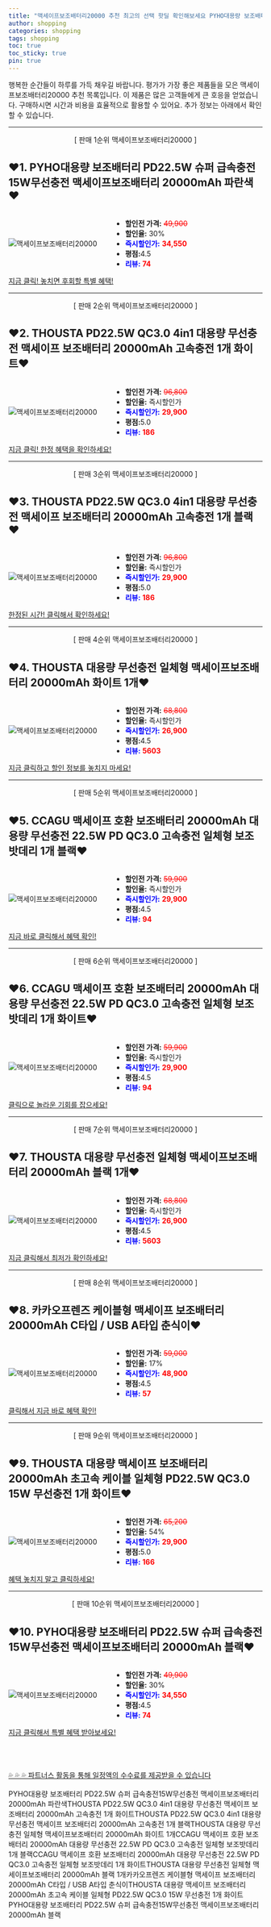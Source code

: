 ```yaml
---
title: "맥세이프보조배터리20000 추천 최고의 선택 핫딜 확인해보세요 PYHO대용량 보조배터리 PD22.5W 슈퍼 급속충전15W무선충전"
author: shopping
categories: shopping
tags: shopping
toc: true
toc_sticky: true
pin: true
---
```

행복한 순간들이 하루를 가득 채우길 바랍니다. 평가가 가장 좋은 제품들을 모은 맥세이프보조배터리20000 추천 목록입니다. 이 제품은 많은 고객들에게 큰 호응을 얻었습니다. 구매하시면 시간과 비용을 효율적으로 활용할 수 있어요. 추가 정보는 아래에서 확인할 수 있습니다.

---
<p class="toplist" style="margin: 0 auto; display: block; width: fit-content;">[ 판매 1순위 맥세이프보조배터리20000 ]</p>

<h2><strong>❤️1. PYHO대용량 보조배터리 PD22.5W 슈퍼 급속충전15W무선충전 맥세이프보조배터리 20000mAh 파란색❤️</strong></h2>

<div style="display: flex; align-items: center;">
    <div style="flex: 0.4;">
        <img src="https://thumbnail9.coupangcdn.com/thumbnails/remote/230x230ex/image/vendor_inventory/b555/9c79595ea91b439caadf49172a5de0e96a3d91f6a04e17a58f289c565032.jpg" alt="맥세이프보조배터리20000" style="max-width: 100%;">
    </div>
    <div style="flex: 0.6; margin-left: 10px;">
        <ul>
            <li><strong>할인전 가격:</strong> <del style="color: red;">49,900</del></li>
            <li><strong>할인율:</strong> 30%</li>
            <li><span style='color:blue'><strong>즉시할인가:</strong></span> <span style='color:red'><strong>34,550</strong></span></li>
            <li><strong>평점:</strong>4.5</li>
            <li><span style='color:blue'><strong>리뷰:</strong></span> <span style='color:red'><strong>74</strong></span></li>
        </ul>
    </div>
</div>
<div class="center">
    <a href="https://William4Davisa.github.io?lptag=AF9450613&subid=githubio&pageKey=7778365202&traceid=V0-153&itemId=21016826123&vendorItemId=90623209822" class="myButton">
        지금 클릭! 놓치면 후회할 특별 혜택!
    </a>
</div>


---
<p class="toplist" style="margin: 0 auto; display: block; width: fit-content;">[ 판매 2순위 맥세이프보조배터리20000 ]</p>

<h2><strong>❤️2. THOUSTA PD22.5W QC3.0 4in1 대용량 무선충전 맥세이프 보조배터리 20000mAh 고속충전 1개 화이트❤️</strong></h2>

<div style="display: flex; align-items: center;">
    <div style="flex: 0.4;">
        <img src="https://thumbnail7.coupangcdn.com/thumbnails/remote/230x230ex/image/vendor_inventory/ebee/fd609058af2d9ce22ce21dfc28fce82eea2a60e78f0b6ba75765077ef20d.jpg" alt="맥세이프보조배터리20000" style="max-width: 100%;">
    </div>
    <div style="flex: 0.6; margin-left: 10px;">
        <ul>
            <li><strong>할인전 가격:</strong> <del style="color: red;">96,800</del></li>
            <li><strong>할인율:</strong> 즉시할인가</li>
            <li><span style='color:blue'><strong>즉시할인가:</strong></span> <span style='color:red'><strong>29,900</strong></span></li>
            <li><strong>평점:</strong>5.0</li>
            <li><span style='color:blue'><strong>리뷰:</strong></span> <span style='color:red'><strong>186</strong></span></li>
        </ul>
    </div>
</div>
<div class="center">
    <a href="https://William4Davisa.github.io?lptag=AF9450613&subid=githubio&pageKey=8166736151&traceid=V0-153&itemId=23305306977&vendorItemId=90410022872" class="myButton">
        지금 클릭! 한정 혜택을 확인하세요!
    </a>
</div>


---
<p class="toplist" style="margin: 0 auto; display: block; width: fit-content;">[ 판매 3순위 맥세이프보조배터리20000 ]</p>

<h2><strong>❤️3. THOUSTA PD22.5W QC3.0 4in1 대용량 무선충전 맥세이프 보조배터리 20000mAh 고속충전 1개 블랙❤️</strong></h2>

<div style="display: flex; align-items: center;">
    <div style="flex: 0.4;">
        <img src="https://thumbnail7.coupangcdn.com/thumbnails/remote/230x230ex/image/vendor_inventory/1f39/5c9a1910dc767da8c8456b8168c8575d38b3fd6efc5e81d1016cef28d28a.jpg" alt="맥세이프보조배터리20000" style="max-width: 100%;">
    </div>
    <div style="flex: 0.6; margin-left: 10px;">
        <ul>
            <li><strong>할인전 가격:</strong> <del style="color: red;">96,800</del></li>
            <li><strong>할인율:</strong> 즉시할인가</li>
            <li><span style='color:blue'><strong>즉시할인가:</strong></span> <span style='color:red'><strong>29,900</strong></span></li>
            <li><strong>평점:</strong>5.0</li>
            <li><span style='color:blue'><strong>리뷰:</strong></span> <span style='color:red'><strong>186</strong></span></li>
        </ul>
    </div>
</div>
<div class="center">
    <a href="https://William4Davisa.github.io?lptag=AF9450613&subid=githubio&pageKey=8166736151&traceid=V0-153&itemId=23305306970&vendorItemId=90410022891" class="myButton">
        한정된 시간! 클릭해서 확인하세요!
    </a>
</div>


---
<p class="toplist" style="margin: 0 auto; display: block; width: fit-content;">[ 판매 4순위 맥세이프보조배터리20000 ]</p>

<h2><strong>❤️4. THOUSTA 대용량 무선충전 일체형 맥세이프보조배터리 20000mAh 화이트 1개❤️</strong></h2>

<div style="display: flex; align-items: center;">
    <div style="flex: 0.4;">
        <img src="https://thumbnail8.coupangcdn.com/thumbnails/remote/230x230ex/image/vendor_inventory/5c78/8dfb14f42ba66f57e066e400b62554afa0e9af07b833238146703653bb4a.jpg" alt="맥세이프보조배터리20000" style="max-width: 100%;">
    </div>
    <div style="flex: 0.6; margin-left: 10px;">
        <ul>
            <li><strong>할인전 가격:</strong> <del style="color: red;">68,800</del></li>
            <li><strong>할인율:</strong> 즉시할인가</li>
            <li><span style='color:blue'><strong>즉시할인가:</strong></span> <span style='color:red'><strong>26,900</strong></span></li>
            <li><strong>평점:</strong>4.5</li>
            <li><span style='color:blue'><strong>리뷰:</strong></span> <span style='color:red'><strong>5603</strong></span></li>
        </ul>
    </div>
</div>
<div class="center">
    <a href="https://William4Davisa.github.io?lptag=AF9450613&subid=githubio&pageKey=7194307038&traceid=V0-153&itemId=18171041798&vendorItemId=85918843486" class="myButton">
        지금 클릭하고 할인 정보를 놓치지 마세요!
    </a>
</div>


---
<p class="toplist" style="margin: 0 auto; display: block; width: fit-content;">[ 판매 5순위 맥세이프보조배터리20000 ]</p>

<h2><strong>❤️5. CCAGU 맥세이프 호환 보조배터리 20000mAh 대용량 무선충전 22.5W PD QC3.0 고속충전 일체형 보조밧데리 1개 블랙❤️</strong></h2>

<div style="display: flex; align-items: center;">
    <div style="flex: 0.4;">
        <img src="https://thumbnail8.coupangcdn.com/thumbnails/remote/230x230ex/image/vendor_inventory/27cd/7dd65bcb16c8bbea839397a025cf8f5898064570cdd33de4f93ebcfcf409.jpg" alt="맥세이프보조배터리20000" style="max-width: 100%;">
    </div>
    <div style="flex: 0.6; margin-left: 10px;">
        <ul>
            <li><strong>할인전 가격:</strong> <del style="color: red;">59,900</del></li>
            <li><strong>할인율:</strong> 즉시할인가</li>
            <li><span style='color:blue'><strong>즉시할인가:</strong></span> <span style='color:red'><strong>29,900</strong></span></li>
            <li><strong>평점:</strong>4.5</li>
            <li><span style='color:blue'><strong>리뷰:</strong></span> <span style='color:red'><strong>94</strong></span></li>
        </ul>
    </div>
</div>
<div class="center">
    <a href="https://William4Davisa.github.io?lptag=AF9450613&subid=githubio&pageKey=8166493302&traceid=V0-153&itemId=23304326305&vendorItemId=90336358444" class="myButton">
        지금 바로 클릭해서 혜택 확인!
    </a>
</div>


---
<p class="toplist" style="margin: 0 auto; display: block; width: fit-content;">[ 판매 6순위 맥세이프보조배터리20000 ]</p>

<h2><strong>❤️6. CCAGU 맥세이프 호환 보조배터리 20000mAh 대용량 무선충전 22.5W PD QC3.0 고속충전 일체형 보조밧데리 1개 화이트❤️</strong></h2>

<div style="display: flex; align-items: center;">
    <div style="flex: 0.4;">
        <img src="https://thumbnail6.coupangcdn.com/thumbnails/remote/230x230ex/image/vendor_inventory/e490/a70692c502d355061bb05419dc2a796112428a0e37cdf12815de8c6a24a6.jpg" alt="맥세이프보조배터리20000" style="max-width: 100%;">
    </div>
    <div style="flex: 0.6; margin-left: 10px;">
        <ul>
            <li><strong>할인전 가격:</strong> <del style="color: red;">59,900</del></li>
            <li><strong>할인율:</strong> 즉시할인가</li>
            <li><span style='color:blue'><strong>즉시할인가:</strong></span> <span style='color:red'><strong>29,900</strong></span></li>
            <li><strong>평점:</strong>4.5</li>
            <li><span style='color:blue'><strong>리뷰:</strong></span> <span style='color:red'><strong>94</strong></span></li>
        </ul>
    </div>
</div>
<div class="center">
    <a href="https://William4Davisa.github.io?lptag=AF9450613&subid=githubio&pageKey=8166493302&traceid=V0-153&itemId=23304326307&vendorItemId=90336358454" class="myButton">
        클릭으로 놀라운 기회를 잡으세요!
    </a>
</div>


---
<p class="toplist" style="margin: 0 auto; display: block; width: fit-content;">[ 판매 7순위 맥세이프보조배터리20000 ]</p>

<h2><strong>❤️7. THOUSTA 대용량 무선충전 일체형 맥세이프보조배터리 20000mAh 블랙 1개❤️</strong></h2>

<div style="display: flex; align-items: center;">
    <div style="flex: 0.4;">
        <img src="https://thumbnail8.coupangcdn.com/thumbnails/remote/230x230ex/image/vendor_inventory/5413/a463754c3cd62af7b1ebadf96e4e84a8808b339b591fe799326527c61e42.jpg" alt="맥세이프보조배터리20000" style="max-width: 100%;">
    </div>
    <div style="flex: 0.6; margin-left: 10px;">
        <ul>
            <li><strong>할인전 가격:</strong> <del style="color: red;">68,800</del></li>
            <li><strong>할인율:</strong> 즉시할인가</li>
            <li><span style='color:blue'><strong>즉시할인가:</strong></span> <span style='color:red'><strong>26,900</strong></span></li>
            <li><strong>평점:</strong>4.5</li>
            <li><span style='color:blue'><strong>리뷰:</strong></span> <span style='color:red'><strong>5603</strong></span></li>
        </ul>
    </div>
</div>
<div class="center">
    <a href="https://William4Davisa.github.io?lptag=AF9450613&subid=githubio&pageKey=7194307038&traceid=V0-153&itemId=18171041789&vendorItemId=85918843511" class="myButton">
        지금 클릭해서 최저가 확인하세요!
    </a>
</div>


---
<p class="toplist" style="margin: 0 auto; display: block; width: fit-content;">[ 판매 8순위 맥세이프보조배터리20000 ]</p>

<h2><strong>❤️8. 카카오프렌즈 케이블형 맥세이프 보조배터리 20000mAh C타입 / USB A타입 춘식이❤️</strong></h2>

<div style="display: flex; align-items: center;">
    <div style="flex: 0.4;">
        <img src="https://thumbnail10.coupangcdn.com/thumbnails/remote/230x230ex/image/retail/images/2024/03/13/14/6/21ffe31d-b61f-47a1-ae54-f7f6fd508ddb.png" alt="맥세이프보조배터리20000" style="max-width: 100%;">
    </div>
    <div style="flex: 0.6; margin-left: 10px;">
        <ul>
            <li><strong>할인전 가격:</strong> <del style="color: red;">59,000</del></li>
            <li><strong>할인율:</strong> 17%</li>
            <li><span style='color:blue'><strong>즉시할인가:</strong></span> <span style='color:red'><strong>48,900</strong></span></li>
            <li><strong>평점:</strong>4.5</li>
            <li><span style='color:blue'><strong>리뷰:</strong></span> <span style='color:red'><strong>57</strong></span></li>
        </ul>
    </div>
</div>
<div class="center">
    <a href="https://William4Davisa.github.io?lptag=AF9450613&subid=githubio&pageKey=7956253294&traceid=V0-153&itemId=21982511077&vendorItemId=89030132029" class="myButton">
        클릭해서 지금 바로 혜택 확인!
    </a>
</div>


---
<p class="toplist" style="margin: 0 auto; display: block; width: fit-content;">[ 판매 9순위 맥세이프보조배터리20000 ]</p>

<h2><strong>❤️9. THOUSTA 대용량 맥세이프 보조배터리 20000mAh 초고속 케이블 일체형 PD22.5W QC3.0 15W 무선충전 1개 화이트❤️</strong></h2>

<div style="display: flex; align-items: center;">
    <div style="flex: 0.4;">
        <img src="https://thumbnail8.coupangcdn.com/thumbnails/remote/230x230ex/image/vendor_inventory/7012/e5a5c433aa4bfeb6108d9fea303a6e2fd73cf60eafd8c9f1c12644d49a03.jpg" alt="맥세이프보조배터리20000" style="max-width: 100%;">
    </div>
    <div style="flex: 0.6; margin-left: 10px;">
        <ul>
            <li><strong>할인전 가격:</strong> <del style="color: red;">65,200</del></li>
            <li><strong>할인율:</strong> 54%</li>
            <li><span style='color:blue'><strong>즉시할인가:</strong></span> <span style='color:red'><strong>29,900</strong></span></li>
            <li><strong>평점:</strong>5.0</li>
            <li><span style='color:blue'><strong>리뷰:</strong></span> <span style='color:red'><strong>166</strong></span></li>
        </ul>
    </div>
</div>
<div class="center">
    <a href="https://William4Davisa.github.io?lptag=AF9450613&subid=githubio&pageKey=8123229314&traceid=V0-153&itemId=23051408546&vendorItemId=90085093680" class="myButton">
        혜택 놓치지 말고 클릭하세요!
    </a>
</div>


---
<p class="toplist" style="margin: 0 auto; display: block; width: fit-content;">[ 판매 10순위 맥세이프보조배터리20000 ]</p>

<h2><strong>❤️10. PYHO대용량 보조배터리 PD22.5W 슈퍼 급속충전15W무선충전 맥세이프보조배터리 20000mAh 블랙❤️</strong></h2>

<div style="display: flex; align-items: center;">
    <div style="flex: 0.4;">
        <img src="https://thumbnail9.coupangcdn.com/thumbnails/remote/230x230ex/image/vendor_inventory/4144/9ab8f066c081a6a3c1efe42221126244c18c46b74497a4d74bdfcac8e02a.jpg" alt="맥세이프보조배터리20000" style="max-width: 100%;">
    </div>
    <div style="flex: 0.6; margin-left: 10px;">
        <ul>
            <li><strong>할인전 가격:</strong> <del style="color: red;">49,900</del></li>
            <li><strong>할인율:</strong> 30%</li>
            <li><span style='color:blue'><strong>즉시할인가:</strong></span> <span style='color:red'><strong>34,550</strong></span></li>
            <li><strong>평점:</strong>4.5</li>
            <li><span style='color:blue'><strong>리뷰:</strong></span> <span style='color:red'><strong>74</strong></span></li>
        </ul>
    </div>
</div>
<div class="center">
    <a href="https://William4Davisa.github.io?lptag=AF9450613&subid=githubio&pageKey=7778365202&traceid=V0-153&itemId=21016826122&vendorItemId=90623209844" class="myButton">
        지금 클릭해서 특별 혜택 받아보세요!
    </a>
</div>

<br><br><br>[💦 💦 💦 파트너스 활동을 통해 일정액의 수수료를 제공받을 수 있습니다](https://link.coupang.com/a/bcpT2c)<br><br>PYHO대용량 보조배터리 PD22.5W 슈퍼 급속충전15W무선충전 맥세이프보조배터리 20000mAh 파란색THOUSTA PD22.5W QC3.0 4in1 대용량 무선충전 맥세이프 보조배터리 20000mAh 고속충전 1개 화이트THOUSTA PD22.5W QC3.0 4in1 대용량 무선충전 맥세이프 보조배터리 20000mAh 고속충전 1개 블랙THOUSTA 대용량 무선충전 일체형 맥세이프보조배터리 20000mAh 화이트 1개CCAGU 맥세이프 호환 보조배터리 20000mAh 대용량 무선충전 22.5W PD QC3.0 고속충전 일체형 보조밧데리 1개 블랙CCAGU 맥세이프 호환 보조배터리 20000mAh 대용량 무선충전 22.5W PD QC3.0 고속충전 일체형 보조밧데리 1개 화이트THOUSTA 대용량 무선충전 일체형 맥세이프보조배터리 20000mAh 블랙 1개카카오프렌즈 케이블형 맥세이프 보조배터리 20000mAh C타입 / USB A타입 춘식이THOUSTA 대용량 맥세이프 보조배터리 20000mAh 초고속 케이블 일체형 PD22.5W QC3.0 15W 무선충전 1개 화이트PYHO대용량 보조배터리 PD22.5W 슈퍼 급속충전15W무선충전 맥세이프보조배터리 20000mAh 블랙